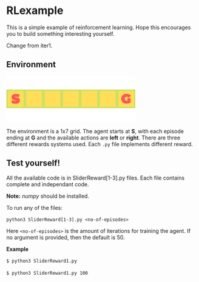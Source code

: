 # RLexample

This is a simple example of reinforcement learning. Hope this encourages you
to build something interesting yourself.

Change from iter1.

## Environment

![Environment](images/env1.png)

The environment is a 1x7 grid. The agent starts at **S**, with each
episode ending at **G** and the
available actions are **left** or **right**. There are three different
rewards systems used. Each `.py` file implements different
reward.

## Test yourself!

All the available code is in SliderReward[1-3].py files. Each file
contains complete and independant code.

**Note:** *numpy* should be installed.

To run any of the files:
```shell
python3 SliderReward[1-3].py <no-of-episodes>
```
Here `<no-of-episodes>` is the amount of iterations for training
the agent. If no argument is provided, then the default is 50.

**Example**
```shell
$ python3 SliderReward1.py

$ python3 SliderReward1.py 100
```
